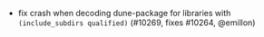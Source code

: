 - fix crash when decoding dune-package for libraries with `(include_subdirs
  qualified)` (#10269, fixes #10264, @emillon)
